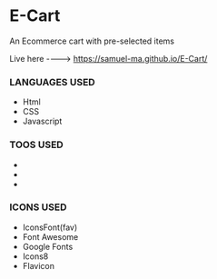 # E-Cart
An Ecommerce cart with pre-selected items

Live here ----> https://samuel-ma.github.io/E-Cart/

### LANGUAGES USED
<ul>
  <li>Html</li>
  <li>CSS</li>
  <li>Javascript</li>
</ul>

### TOOS USED
<ul>
  <li></li>
  <li></li>
  <li></li>
</ul>

### ICONS USED
<ul>
  <li>IconsFont(fav)</li>
  <li>Font Awesome</li>
  <li>Google Fonts</li>
  <li>Icons8</li>
  <li>Flavicon</li>
</ul>

